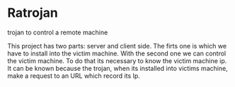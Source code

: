 # Ratrojan
trojan to control a remote machine

This project has two parts: server and client side. The firts one is which we have to install into the victim machine. With the second one we can control the victim machine. To do that its necessary to know the victim machine ip. It can be known because the trojan, when its installed into victims machine, make a request to an URL which record its Ip. 

